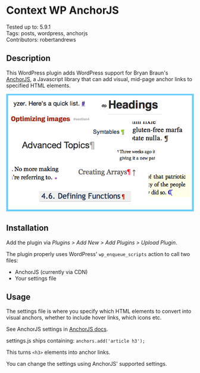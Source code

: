 # Context WP AnchorJS

Tested up to: 5.9.1  
Tags: posts, wordpress, anchorjs  
Contributors: robertandrews  

## Description

This WordPress plugin adds WordPress support for Bryan Braun's [AnchorJS](https://www.bryanbraun.com/anchorjs/), a Javascript library that can add visual, mid-page anchor links to specified HTML elements.

![AnchorJS examples](https://github.com/bryanbraun/anchorjs/raw/master/docs/img/anchoring-links.png)

## Installation

Add the plugin via *Plugins > Add New > Add Plugins > Upload Plugin*.

The plugin properly uses WordPress' `wp_enqueue_scripts` action to call two files:

* AnchorJS (currently via CDN)
* Your settings file

## Usage

The settings file is where you specify which HTML elements to convert into visual anchors, whether to include hover links, which icons etc.

See AnchorJS settings in [AnchorJS docs](https://www.bryanbraun.com/anchorjs/).

settings.js ships containing: `anchors.add('article h3');`

This turns `<h3>` elements into anchor links.

You can change the settings using AnchorJS' supported settings.

